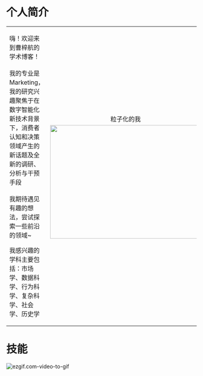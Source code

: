 # 个人简介

<table>
    <tbody>
        <tr>
            <td>
                <p>
                    嗨！欢迎来到曹梓航的学术博客！<br>
                    <br>
                    我的专业是Marketing，我的研究兴趣聚焦于在数字智能化新技术背景下，消费者认知和决策领域产生的新话题及全新的调研、分析与干预手段<br>
                    <br>
                    我期待遇见有趣的想法，尝试探索一些前沿的领域~
                </p>
                <p>
                    我感兴趣的学科主要包括：市场学、数据科学、行为科学、复杂科学、社会学、历史学
                </p>
            </td>
            <td>
                <p align='center' style="line-height: 1; margin-bottom: 8px; margin-top: 8px">
                    粒子化的我
                </p>
                <img src="https://img.czhread.asia/img/202306261616374.gif" width='400' height='300' style='padding-top: 0em;'>
            </td>
        </tr>
    </tbody>
</table>


# 技能

![ezgif.com-video-to-gif](https://img.czhread.asia/img/202306261941865.gif)





